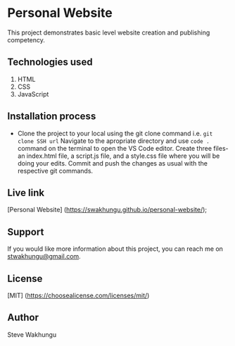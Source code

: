 # Personal Website
This project demonstrates  basic level website creation and publishing competency.
## Technologies used
1. HTML
2. CSS
3. JavaScript
## Installation process
- Clone the project to your local using the git clone command i.e. `git clone SSH url`
Navigate to the apropriate directory and use `code .` command on the terminal to open the VS Code editor.
Create three files- an index.html file, a script.js file, and a style.css file where you will be doing your edits. Commit and push the changes as usual with the respective git commands.
## Live link
[Personal Website] (https://swakhungu.github.io/personal-website/); 
## Support
If you would like more information about this project, you can reach me on stwakhungu@gmail.com.
## License
[MIT] (https://choosealicense.com/licenses/mit/)
## Author
Steve Wakhungu
